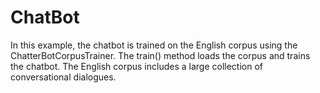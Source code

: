 # ChatBot
In this example, the chatbot is trained on the English corpus using the ChatterBotCorpusTrainer. The train() method loads the corpus and trains the chatbot. The English corpus includes a large collection of conversational dialogues.
